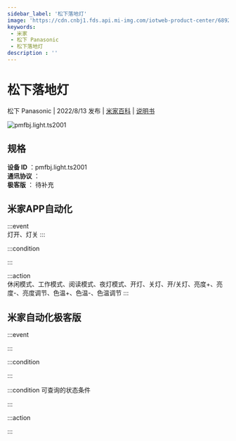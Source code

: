 ```yaml
---
sidebar_label: '松下落地灯'
image: 'https://cdn.cnbj1.fds.api.mi-img.com/iotweb-product-center/68924e075ceafed22432460b843881df_1658402449842.png?GalaxyAccessKeyId=AKVGLQWBOVIRQ3XLEW&Expires=9223372036854775807&Signature=mcqvgpvaDAiG/74vVdzwXXExNbU='
keywords: 
 - 米家
 - 松下 Panasonic
 - 松下落地灯
description : ''
---
```

# 松下落地灯

松下 Panasonic | 2022/8/13 发布 | [米家百科](https://home.mi.com/webapp/content/baike/product/index.html?model=pmfbj.light.ts2001) | [说明书](https://home.mi.com/views/introduction.html?model=pmfbj.light.ts2001&region=cn)

![pmfbj.light.ts2001](https://cdn.cnbj1.fds.api.mi-img.com/iotweb-product-center/68924e075ceafed22432460b843881df_1658402449842.png?GalaxyAccessKeyId=AKVGLQWBOVIRQ3XLEW&Expires=9223372036854775807&Signature=mcqvgpvaDAiG/74vVdzwXXExNbU=)

## 规格  
> 
**设备 ID** ：pmfbj.light.ts2001  
**通讯协议** ：  
**极客版**  ： 待补充 


## 米家APP自动化  

:::event  
灯开、灯关
:::

:::condition  

:::

:::action   
休闲模式、工作模式、阅读模式、夜灯模式、开灯、关灯、开/关灯、亮度+、亮度-、亮度调节、色温+、色温-、色温调节
:::

## 米家自动化极客版  

:::event  

:::

:::condition  

:::

:::condition 可查询的状态条件  

:::

:::action  

:::

        
